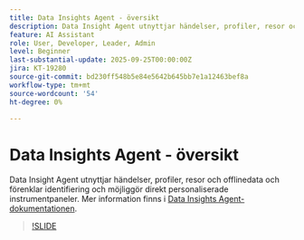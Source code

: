 ```yaml
---
title: Data Insights Agent - översikt
description: Data Insight Agent utnyttjar händelser, profiler, resor och offlinedata och förenklar identifiering och möjliggör direkt personaliserade instrumentpaneler.
feature: AI Assistant
role: User, Developer, Leader, Admin
level: Beginner
last-substantial-update: 2025-09-25T00:00:00Z
jira: KT-19280
source-git-commit: bd230ff548b5e84e5642b645bb7e1a12463bef8a
workflow-type: tm+mt
source-wordcount: '54'
ht-degree: 0%

---
```


# Data Insights Agent - översikt

Data Insight Agent utnyttjar händelser, profiler, resor och offlinedata och förenklar identifiering och möjliggör direkt personaliserade instrumentpaneler. Mer information finns i [Data Insights Agent-dokumentationen](https://experienceleague.adobe.com/sv/docs/analytics-platform/using/cja-overview/cja-b2c-overview/data-analysis-ai).

>[!SLIDE](data-insights-agent-overview)
